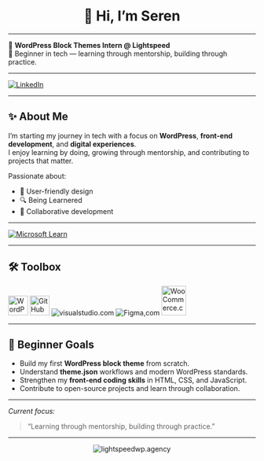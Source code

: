 <h1 align="center">
    👋 Hi, I’m Seren  
</h1>

---

💼 **WordPress Block Themes Intern @ Lightspeed**  
🌱 Beginner in tech — learning through mentorship, building through practice.  

---

<p align="left">
  <a href="https://www.linkedin.com/in/serenvdmerwe" target="_blank">
    <img src="https://img.shields.io/badge/LinkedIn-0A66C2?style=for-the-badge&logo=linkedin&logoColor=white" alt="LinkedIn"/>
  </a>
</p>  

---

## ✨ About Me
I’m starting my journey in tech with a focus on **WordPress**, **front-end development**, and **digital experiences**.  
I enjoy learning by doing, growing through mentorship, and contributing to projects that matter.  

Passionate about:
- 🎨 User-friendly design  
- 🔍 Being Learnered  
- 🤝 Collaborative development  

---

[![Microsoft Learn](https://img.shields.io/badge/Microsoft%20Learn-258FFA?style=for-the-badge&logo=microsoft&logoColor=white)](https://learn.microsoft.com/en-us/users/serenvdmerwe/)


---
## 🛠️ Toolbox

<p align="left">
  <img src="https://cdn.simpleicons.org/wordpress/21759B" alt="WordPress" width="40" height="40"/> 
  <img src="https://cdn.simpleicons.org/github/FFFFFF" alt="GitHub" width="40" height="40"/> 
  <img src="https://cdn.brandfetch.io/visualstudio.com/w/40/h/40/logo?c=1idZTokSk_yf1JXz6gN" alt="visualstudio.com" /> 
  <img src="https://cdn.brandfetch.io/figma.com/w/40/h/40?c=1idZTokSk_yf1JXz6gN" alt="Figma,com" /> 
  <img src="https://cdn.brandfetch.io/woocommerce.com/w/155/h/40/logo?c=1idZTokSk_yf1JXz6gN" alt="WooCommerce.com" width="50" height="60" /> 

</p>  

---

## 🎯 Beginner Goals
- Build my first **WordPress block theme** from scratch.  
- Understand **theme.json** workflows and modern WordPress standards.  
- Strengthen my **front-end coding skills** in HTML, CSS, and JavaScript.  
- Contribute to open-source projects and learn through collaboration.  

---

 *Current focus:*  
> “Learning through mentorship, building through practice.”  

---

<p align="center">
   <img src="https://cdn.brandfetch.io/lightspeedwp.agency/w/279/h/60/theme/light/logo?c=1idZTokSk_yf1JXz6gN" alt="lightspeedwp.agency" />

</p>  

<!--
**serenvdmerwe/serenvdmerwe** is a ✨ _special_ ✨ repository because its `README.md` (this file) appears on your GitHub profile.

Here are some ideas to get you started:

- 🔭 I’m currently working on ...
- 🌱 I’m currently learning ...
- 👯 I’m looking to collaborate on ...
- 🤔 I’m looking for help with ...
- 💬 Ask me about ...
- 📫 How to reach me: ...
- 😄 Pronouns: ...
- ⚡ Fun fact: ...
-->
